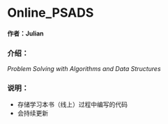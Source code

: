 # Online_PSADS

#### 作者：Julian

### 介绍：  
*Problem Solving with Algorithms and Data Structures*

### 说明：  
* 存储学习本书（线上）过程中编写的代码
* 会持续更新
